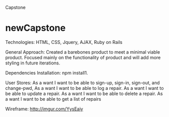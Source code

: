 Capstone
# newCapstone

<blockquote class="imgur-embed-pub" lang="en" data-id="a/LUvW5"><a href="//imgur.com/LUvW5"></a></blockquote><script async src="//s.imgur.com/min/embed.js" charset="utf-8"></script>

Technologies:
HTML, CSS, Jquery, AJAX, Ruby on Rails

General Approach:
Created a barebones product to meet a minimal viable product. Focused mainly on the functionality of product and will add more styling in future iterations.


Dependencies Installation:
npm install1.

User Stores:
As a want I want to be able to sign-up, sign-in, sign-out, and change-pwd,
As a want I want to be able to log a repair.
As a want I want to be able to update a repair.
As a want I want to be able to delete a repair.
As a want I want to be able to get a list of repairs

Wireframe:
http://imgur.com/YysEaiy
